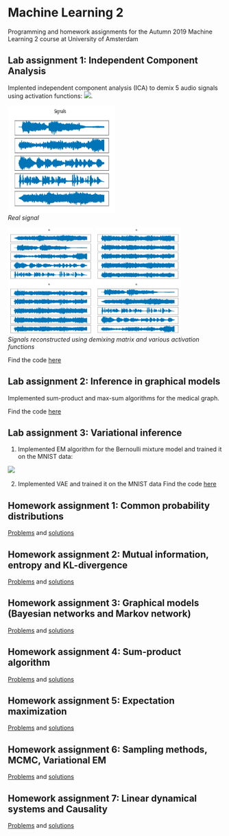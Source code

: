 # Machine Learning 2
Programming and homework assignments for the Autumn 2019 Machine Learning 2 course at University of Amsterdam


## Lab assignment 1: Independent Component Analysis
Implented independent component analysis (ICA) to demix 5 audio signals using activation functions:  <img src="https://render.githubusercontent.com/render/math?math=\phi_0(x) = -tanh(x), \phi_1(x) = tanh(x)-x, \phi_2(x) = -x^3, \phi_3(x) = -\frac{6x}{5 %2B x^2}">. 
<p> 
    <img src="https://github.com/vovamedentsiy/Machine-Learning-2/blob/main/lab/imgs/lab1/1.png" width="250" height ="250" />
    <br>
    <em>Real signal</em> 
<p\>
    
<p> 
    <img src="https://github.com/vovamedentsiy/Machine-Learning-2/blob/main/lab/imgs/lab1/2.png" width="200" height ="250" /> <img src="https://github.com/vovamedentsiy/Machine-Learning-2/blob/main/lab/imgs/lab1/3.png" width="200" height ="250" />
    <br>
    <em>Signals reconstructed using demixing matrix and various activation functions</em> 
<p\>

Find the code [here](https://github.com/vovamedentsiy/Machine-Learning-2/blob/main/lab/lab1/12179078_lab1.ipynb)


## Lab assignment 2: Inference in graphical models
Implemented sum-product and max-sum algorithms for the medical graph. 

Find the code [here](https://github.com/vovamedentsiy/Machine-Learning-2/blob/main/lab/lab2/12179078_lab2.ipynb)

## Lab assignment 3: Variational inference
1. Implemented EM algorithm for the Bernoulli mixture model and trained it on the MNIST data: 

<img src="https://render.githubusercontent.com/render/math?math=p(x|\mu, \pi) = \sum_{k=1}^K  \pi_k \prod_{i=1}^D \mu_{ki}^{x_i}(1-\mu_{ki})^{(1-x_i)}">

2. Implemented VAE and trained it on the MNIST data
Find the code [here](https://github.com/vovamedentsiy/Machine-Learning-2/blob/main/lab/lab3/12179078_lab3.ipynb)



## Homework assignment 1: Common probability distributions

[Problems](https://github.com/vovamedentsiy/Machine-Learning-2/blob/main/homeworks/task/hw1.pdf) and [solutions](https://github.com/vovamedentsiy/Machine-Learning-2/blob/main/homeworks/hw/ML2_HW1_medentsiy.pdf)

## Homework assignment 2: Mutual information, entropy and KL-divergence

[Problems](https://github.com/vovamedentsiy/Machine-Learning-2/blob/main/homeworks/task/hw2.pdf) and [solutions](https://github.com/vovamedentsiy/Machine-Learning-2/blob/main/homeworks/hw/ML2_HW2_medentsiy.pdf)

## Homework assignment 3: Graphical models (Bayesian networks and Markov network)

[Problems](https://github.com/vovamedentsiy/Machine-Learning-2/blob/main/homeworks/task/hw3.pdf) and [solutions](https://github.com/vovamedentsiy/Machine-Learning-2/blob/main/homeworks/hw/ML2_HW3_medentsiy.pdf)

## Homework assignment 4: Sum-product algorithm

[Problems](https://github.com/vovamedentsiy/Machine-Learning-2/blob/main/homeworks/task/hw4.pdf) and [solutions](https://github.com/vovamedentsiy/Machine-Learning-2/blob/main/homeworks/hw/ML2_HW4_medentsiy.pdf)

## Homework assignment 5: Expectation maximization

[Problems](https://github.com/vovamedentsiy/Machine-Learning-2/blob/main/homeworks/task/hw5.pdf) and [solutions](https://github.com/vovamedentsiy/Machine-Learning-2/blob/main/homeworks/hw/ML2_HW5_medentsiy.pdf)

## Homework assignment 6: Sampling methods, MCMC, Variational EM

[Problems](https://github.com/vovamedentsiy/Machine-Learning-2/blob/main/homeworks/task/hw6.pdf) and [solutions](https://github.com/vovamedentsiy/Machine-Learning-2/blob/main/homeworks/hw/ML2_HW6_medentsiy.pdf)

## Homework assignment 7: Linear dynamical systems and Causality 

[Problems](https://github.com/vovamedentsiy/Machine-Learning-2/blob/main/homeworks/task/hw7.pdf) and [solutions](https://github.com/vovamedentsiy/Machine-Learning-2/blob/main/homeworks/hw/ML2_HW7_medentsiy.pdf)
